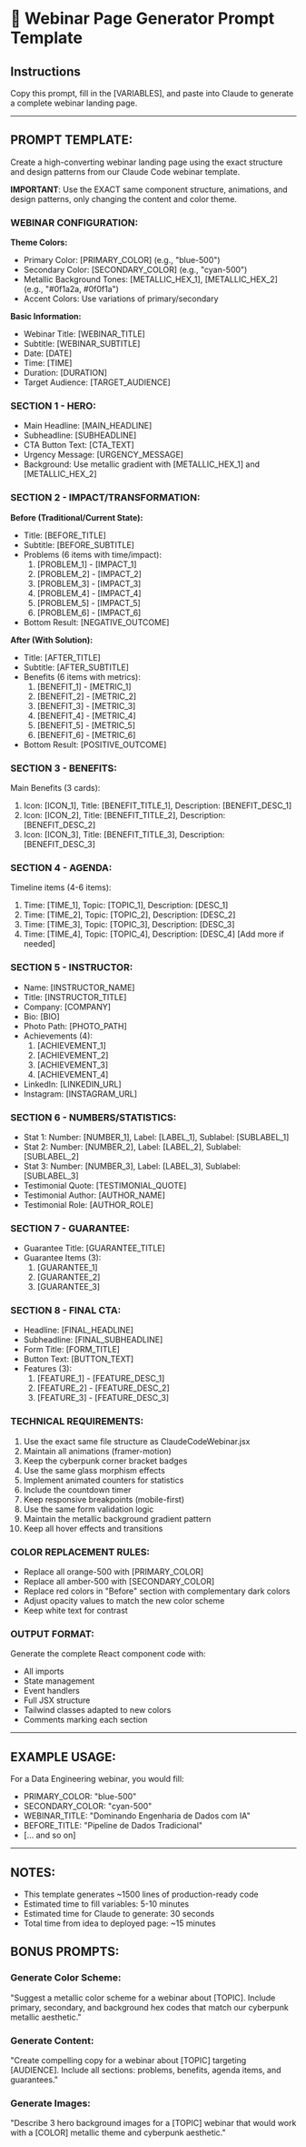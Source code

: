 # 🚀 Webinar Page Generator Prompt Template

## Instructions
Copy this prompt, fill in the [VARIABLES], and paste into Claude to generate a complete webinar landing page.

---

## PROMPT TEMPLATE:

Create a high-converting webinar landing page using the exact structure and design patterns from our Claude Code webinar template.

**IMPORTANT**: Use the EXACT same component structure, animations, and design patterns, only changing the content and color theme.

### WEBINAR CONFIGURATION:

**Theme Colors:**
- Primary Color: [PRIMARY_COLOR] (e.g., "blue-500")
- Secondary Color: [SECONDARY_COLOR] (e.g., "cyan-500")
- Metallic Background Tones: [METALLIC_HEX_1], [METALLIC_HEX_2] (e.g., "#0f1a2a, #0f0f1a")
- Accent Colors: Use variations of primary/secondary

**Basic Information:**
- Webinar Title: [WEBINAR_TITLE]
- Subtitle: [WEBINAR_SUBTITLE]
- Date: [DATE]
- Time: [TIME]
- Duration: [DURATION]
- Target Audience: [TARGET_AUDIENCE]

### SECTION 1 - HERO:
- Main Headline: [MAIN_HEADLINE]
- Subheadline: [SUBHEADLINE]
- CTA Button Text: [CTA_TEXT]
- Urgency Message: [URGENCY_MESSAGE]
- Background: Use metallic gradient with [METALLIC_HEX_1] and [METALLIC_HEX_2]

### SECTION 2 - IMPACT/TRANSFORMATION:

**Before (Traditional/Current State):**
- Title: [BEFORE_TITLE]
- Subtitle: [BEFORE_SUBTITLE]
- Problems (6 items with time/impact):
  1. [PROBLEM_1] - [IMPACT_1]
  2. [PROBLEM_2] - [IMPACT_2]
  3. [PROBLEM_3] - [IMPACT_3]
  4. [PROBLEM_4] - [IMPACT_4]
  5. [PROBLEM_5] - [IMPACT_5]
  6. [PROBLEM_6] - [IMPACT_6]
- Bottom Result: [NEGATIVE_OUTCOME]

**After (With Solution):**
- Title: [AFTER_TITLE]
- Subtitle: [AFTER_SUBTITLE]
- Benefits (6 items with metrics):
  1. [BENEFIT_1] - [METRIC_1]
  2. [BENEFIT_2] - [METRIC_2]
  3. [BENEFIT_3] - [METRIC_3]
  4. [BENEFIT_4] - [METRIC_4]
  5. [BENEFIT_5] - [METRIC_5]
  6. [BENEFIT_6] - [METRIC_6]
- Bottom Result: [POSITIVE_OUTCOME]

### SECTION 3 - BENEFITS:
Main Benefits (3 cards):
1. Icon: [ICON_1], Title: [BENEFIT_TITLE_1], Description: [BENEFIT_DESC_1]
2. Icon: [ICON_2], Title: [BENEFIT_TITLE_2], Description: [BENEFIT_DESC_2]
3. Icon: [ICON_3], Title: [BENEFIT_TITLE_3], Description: [BENEFIT_DESC_3]

### SECTION 4 - AGENDA:
Timeline items (4-6 items):
1. Time: [TIME_1], Topic: [TOPIC_1], Description: [DESC_1]
2. Time: [TIME_2], Topic: [TOPIC_2], Description: [DESC_2]
3. Time: [TIME_3], Topic: [TOPIC_3], Description: [DESC_3]
4. Time: [TIME_4], Topic: [TOPIC_4], Description: [DESC_4]
[Add more if needed]

### SECTION 5 - INSTRUCTOR:
- Name: [INSTRUCTOR_NAME]
- Title: [INSTRUCTOR_TITLE]
- Company: [COMPANY]
- Bio: [BIO]
- Photo Path: [PHOTO_PATH]
- Achievements (4):
  1. [ACHIEVEMENT_1]
  2. [ACHIEVEMENT_2]
  3. [ACHIEVEMENT_3]
  4. [ACHIEVEMENT_4]
- LinkedIn: [LINKEDIN_URL]
- Instagram: [INSTAGRAM_URL]

### SECTION 6 - NUMBERS/STATISTICS:
- Stat 1: Number: [NUMBER_1], Label: [LABEL_1], Sublabel: [SUBLABEL_1]
- Stat 2: Number: [NUMBER_2], Label: [LABEL_2], Sublabel: [SUBLABEL_2]
- Stat 3: Number: [NUMBER_3], Label: [LABEL_3], Sublabel: [SUBLABEL_3]
- Testimonial Quote: [TESTIMONIAL_QUOTE]
- Testimonial Author: [AUTHOR_NAME]
- Testimonial Role: [AUTHOR_ROLE]

### SECTION 7 - GUARANTEE:
- Guarantee Title: [GUARANTEE_TITLE]
- Guarantee Items (3):
  1. [GUARANTEE_1]
  2. [GUARANTEE_2]
  3. [GUARANTEE_3]

### SECTION 8 - FINAL CTA:
- Headline: [FINAL_HEADLINE]
- Subheadline: [FINAL_SUBHEADLINE]
- Form Title: [FORM_TITLE]
- Button Text: [BUTTON_TEXT]
- Features (3):
  1. [FEATURE_1] - [FEATURE_DESC_1]
  2. [FEATURE_2] - [FEATURE_DESC_2]
  3. [FEATURE_3] - [FEATURE_DESC_3]

### TECHNICAL REQUIREMENTS:
1. Use the exact same file structure as ClaudeCodeWebinar.jsx
2. Maintain all animations (framer-motion)
3. Keep the cyberpunk corner bracket badges
4. Use the same glass morphism effects
5. Implement animated counters for statistics
6. Include the countdown timer
7. Keep responsive breakpoints (mobile-first)
8. Use the same form validation logic
9. Maintain the metallic background gradient pattern
10. Keep all hover effects and transitions

### COLOR REPLACEMENT RULES:
- Replace all orange-500 with [PRIMARY_COLOR]
- Replace all amber-500 with [SECONDARY_COLOR]
- Replace red colors in "Before" section with complementary dark colors
- Adjust opacity values to match the new color scheme
- Keep white text for contrast

### OUTPUT FORMAT:
Generate the complete React component code with:
- All imports
- State management
- Event handlers
- Full JSX structure
- Tailwind classes adapted to new colors
- Comments marking each section

---

## EXAMPLE USAGE:

For a Data Engineering webinar, you would fill:
- PRIMARY_COLOR: "blue-500"
- SECONDARY_COLOR: "cyan-500"
- WEBINAR_TITLE: "Dominando Engenharia de Dados com IA"
- BEFORE_TITLE: "Pipeline de Dados Tradicional"
- [... and so on]

---

## NOTES:
- This template generates ~1500 lines of production-ready code
- Estimated time to fill variables: 5-10 minutes
- Estimated time for Claude to generate: 30 seconds
- Total time from idea to deployed page: ~15 minutes

## BONUS PROMPTS:

### Generate Color Scheme:
"Suggest a metallic color scheme for a webinar about [TOPIC]. Include primary, secondary, and background hex codes that match our cyberpunk metallic aesthetic."

### Generate Content:
"Create compelling copy for a webinar about [TOPIC] targeting [AUDIENCE]. Include all sections: problems, benefits, agenda items, and guarantees."

### Generate Images:
"Describe 3 hero background images for a [TOPIC] webinar that would work with a [COLOR] metallic theme and cyberpunk aesthetic."